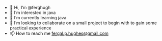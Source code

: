 - 👋 Hi, I’m @ferghugh
- 👀 I’m interested in java
- 🌱 I’m currently learning java
- 💞️ I’m looking to collaborate on a small project to begin with to gain some practical experience
- 📫 How to reach me fergal.p.hughes@gmail.com

<!---
ferghugh/ferghugh is a ✨ special ✨ repository because its `README.md` (this file) appears on your GitHub profile.
You can click the Preview link to take a look at your changes.
--->
